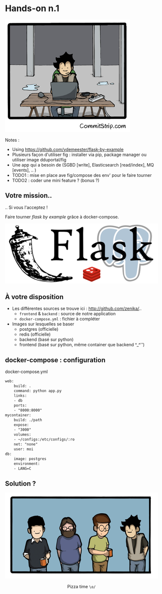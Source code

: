# Hands-on n.1

![](resources/images/hands-on-1.png)

Notes :
- Using https://github.com/vdemeester/flask-by-example
- Plusieurs façon d'utiliser fig : installer via pip, package manager
  ou utiliser image dduportal/fig
- Une app qui a besoin de (SGBD [write], Elasticsearch [read/index],
  MQ [events], .. )
- TODO1 : mise en place ave fig/compose des env' pour le faire tourner
- TODO2 : coder une mini feature ? (bonus ?)



## Votre mission..

.. Si vous l'acceptez !

Faire tourner *flask by example* grâce à docker-compose.

![](resources/images/flask-redis-postgres.png)



## À votre disposition

- Les différentes sources se trouve ici : http://github.com/zenika/..
    - ``frontend`` & ``backend`` : source de notre application
    - ``docker-compose.yml`` : fichier à compléter
- Images sur lesquelles se baser
    - postgres (officielle)
    - redis (officielle)
    - backend (basé sur python)
    - frontend (basé sur python, même container que backend ^_^'')



## docker-compose : configuration

docker-compose.yml
```
web:
    build: .
    command: python app.py
    links:
    - db
    ports:
    - "8000:8000"
mycontainer:
    build: ./path
    expose:
    - "3000"
    volumes:
    - ~/configs:/etc/configs/:ro
    net: "none"
    user: moi
db:
    image: postgres
    environment:
    - LANG=C
```



## Solution ?

![](resources/images/wondering.gif)

<!-- beurk -->
<center>Pizza time <code>\o/</code></center>
